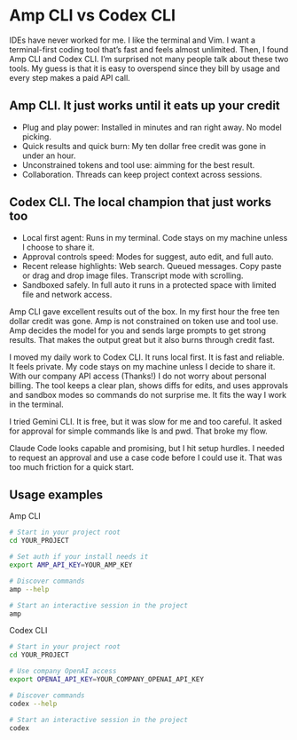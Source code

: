 # Amp CLI vs Codex CLI

IDEs have never worked for me. I like the terminal and Vim. I want a
terminal-first coding tool that’s fast and feels almost unlimited. Then, I
found Amp CLI and Codex CLI. I’m surprised not many people talk about these two
tools. My guess is that it is easy to overspend since they bill by usage and
every step makes a paid API call.


## Amp CLI. It just works until it eats up your credit
- Plug and play power: Installed in minutes and ran right away. No model picking.
- Quick results and quick burn: My ten dollar free credit was gone in under an hour.
- Unconstrained tokens and tool use: aimming for the best result.
- Collaboration. Threads can keep project context across sessions.

## Codex CLI. The local champion that just works too
- Local first agent: Runs in my terminal. Code stays on my machine unless I choose to
  share it.
- Approval controls speed: Modes for suggest, auto edit, and full auto.
- Recent release highlights: Web search. Queued messages. Copy paste or drag and drop
  image files. Transcript mode with scrolling.
- Sandboxed safely. In full auto it runs in a protected space with limited file and
  network access.

Amp CLI gave excellent results out of the box. In my first hour the free ten
dollar credit was gone. Amp is not constrained on token use and tool use. Amp
decides the model for you and sends large prompts to get strong results. That
makes the output great but it also burns through credit fast.

I moved my daily work to Codex CLI. It runs local first. It is fast and
reliable. It feels private. My code stays on my machine unless I decide to
share it. With our company API access (Thanks!) I do not worry about personal
billing. The tool keeps a clear plan, shows diffs for edits, and uses approvals
and sandbox modes so commands do not surprise me. It fits the way I work in the
terminal.

I tried Gemini CLI. It is free, but it was slow for me and too careful. It
asked for approval for simple commands like ls and pwd. That broke my flow.

Claude Code looks capable and promising, but I hit setup hurdles. I needed to
request an approval and use a case code before I could use it. That was too
much friction for a quick start.

## Usage examples
Amp CLI
```bash
# Start in your project root
cd YOUR_PROJECT

# Set auth if your install needs it
export AMP_API_KEY=YOUR_AMP_KEY

# Discover commands
amp --help

# Start an interactive session in the project
amp
```

Codex CLI
```bash
# Start in your project root
cd YOUR_PROJECT

# Use company OpenAI access
export OPENAI_API_KEY=YOUR_COMPANY_OPENAI_API_KEY

# Discover commands
codex --help

# Start an interactive session in the project
codex
```

